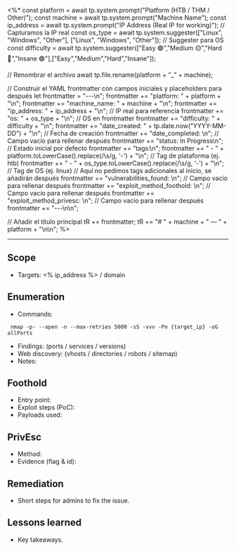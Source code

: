 <%*
const platform = await tp.system.prompt("Platform (HTB / THM / Other)");
const machine = await tp.system.prompt("Machine Name");
const ip_address = await tp.system.prompt("IP Address (Real IP for working)"); // Capturamos la IP real
const os_type = await tp.system.suggester(["Linux", "Windows", "Other"], ["Linux", "Windows", "Other"]); // Suggester para OS
const difficulty = await tp.system.suggester(["Easy 🟢","Medium 🟡","Hard 🔴","Insane 🟣"],["Easy","Medium","Hard","Insane"]);

// Renombrar el archivo
await tp.file.rename(platform + "_" + machine);

// Construir el YAML frontmatter con campos iniciales y placeholders para después
let frontmatter = "---\n";
frontmatter += "platform: " + platform + "\n";
frontmatter += "machine_name: " + machine + "\n";
frontmatter += "ip_address: " + ip_address + "\n"; // IP real para referencia
frontmatter += "os: " + os_type + "\n"; // OS en frontmatter
frontmatter += "difficulty: " + difficulty + "\n";
frontmatter += "date_created: " + tp.date.now("YYYY-MM-DD") + "\n"; // Fecha de creación
frontmatter += "date_completed: \n"; // Campo vacío para rellenar después
frontmatter += "status: In Progress\n"; // Estado inicial por defecto
frontmatter += "tags:\n";
frontmatter += "  - " + platform.toLowerCase().replace(/\s/g, '-') + "\n"; // Tag de plataforma (ej. htb)
frontmatter += "  - " + os_type.toLowerCase().replace(/\s/g, '-') + "\n"; // Tag de OS (ej. linux)
// Aquí no pedimos tags adicionales al inicio, se añadirán después
frontmatter += "vulnerabilities_found: \n"; // Campo vacío para rellenar después
frontmatter += "exploit_method_foothold: \n"; // Campo vacío para rellenar después
frontmatter += "exploit_method_privesc: \n"; // Campo vacío para rellenar después
frontmatter += "---\n\n";

// Añadir el título principal
tR += frontmatter;
tR += "# " + machine + " — " + platform + "\n\n";
%>

---

## Scope
- Targets: <% ip_address %> / domain

## Enumeration
- Commands:
```
 nmap -p- --open -n --max-retries 5000 -sS -vvv -Pn {target_ip} -oG allPorts
```
- Findings: (ports / services / versions)
- Web discovery: (vhosts / directories / robots / sitemap)
- Notes:

## Foothold
- Entry point:
- Exploit steps (PoC):
- Payloads used:

## PrivEsc
- Method:
- Evidence (flag & id):

## Remediation
- Short steps for admins to fix the issue.

## Lessons learned
- Key takeaways.

